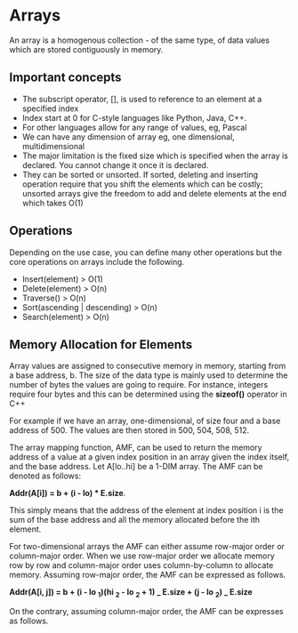 # Arrays

An array is a homogenous collection - of the same type, of data values which
are stored contiguously in memory.

## Important concepts

- The subscript operator, [], is used to reference to an element at a specified index
- Index start at 0 for C-style languages like Python, Java, C++.
- For other languages allow for any range of values, eg, Pascal
- We can have any dimension of array eg, one dimensional, multidimensional
- The major limitation is the fixed size which is specified when the array is
  declared. You cannot change it once it is declared.
- They can be sorted or unsorted. If sorted, deleting and inserting operation
  require that you shift the elements which can be costly; unsorted arrays
  give the freedom to add and delete elements at the end which takes O(1)

## Operations

Depending on the use case, you can define many other operations but the core
operations on arrays include the following.

<ul>
  <li>Insert(element) > O(1)</li>
  <li>Delete(element) > O(n)</li>
  <li>Traverse() > O(n)</li>
  <li>Sort(ascending | descending) > O(n)</li>
  <li>Search(element) > O(n)</li>
</ul>

## Memory Allocation for Elements

Array values are assigned to consecutive memory in memory, starting from a
base address, b. The size of the data type is mainly used to determine the
number of bytes the values are going to require. For instance, integers
require four bytes and this can be determined using the
<strong>sizeof()</strong> operator in C++

For example if we have an array, one-dimensional, of size four and a base
address of 500. The values are then stored in 500, 504, 508, 512.

The array mapping function, AMF, can be used to return the memory address of a
value at a given index position in an array given the index itself, and the
base address. Let A[lo..hi] be a 1-DIM array. The AMF can be denoted as
follows:

<strong>Addr(A[i]) = b + (i - lo) \* E.size</strong>.

This simply means that the address of the element at index position i is the
sum of the base address and all the memory allocated before the ith element.

For two-dimensional arrays the AMF can either assume row-major order or
column-major order. When we use row-major order we allocate memory row by row
and column-major order uses column-by-column to allocate memory. Assuming
row-major order, the AMF can be expressed as follows.

<strong
    >Addr(A[i, j]) = b + (i - lo <sub>1</sub>)(hi <sub>2</sub> - lo
<sub>2</sub> + 1) _ E.size + (j - lo <sub>2</sub>) _ E.size</strong>

On the contrary, assuming column-major order, the AMF can be expresses as
follows.
